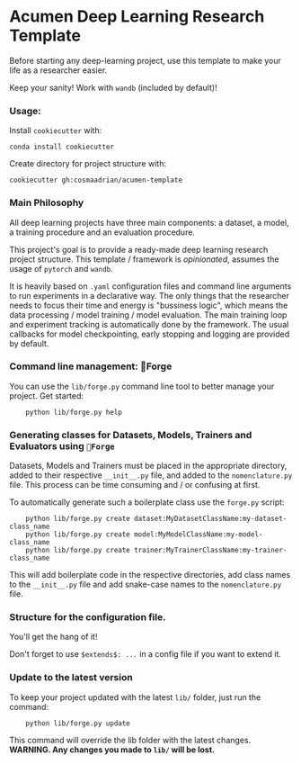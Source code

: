 # Acumen Deep Learning Research Template

Before starting any deep-learning project, use this template to make your life as a researcher easier.

Keep your sanity! Work with `wandb` (included by default)!

### Usage:

Install `cookiecutter` with:
```
conda install cookiecutter
```

Create directory for project structure with:

```
cookiecutter gh:cosmaadrian/acumen-template
```

### Main Philosophy

All deep learning projects have three main components: a dataset, a model, a training procedure and an evaluation procedure.

This project's goal is to provide a ready-made deep learning research project structure. This template / framework is *opinionated*, assumes the usage of `pytorch` and `wandb`.

It is heavily based on `.yaml` configuration files and command line arguments to run experiments in a declarative way. The only things that the researcher needs to focus their time and energy is "bussiness logic", which means the data processing / model training / model evaluation. The main training loop and experiment tracking is automatically done by the framework. The usual callbacks for model checkpointing, early stopping and logging are provided by default.


### Command line management: 🔧Forge

You can use the `lib/forge.py` command line tool to better manage your project. Get started:

```
	python lib/forge.py help
```

### Generating classes for Datasets, Models, Trainers and Evaluators using `🔧Forge`

Datasets, Models and Trainers must be placed in the appropriate directory, added to their respective `__init__.py` file, and added to the `nomenclature.py` file. This process can be time consuming and / or confusing at first.

To automatically generate such a boilerplate class use the `forge.py` script:

```
	python lib/forge.py create dataset:MyDatasetClassName:my-dataset-class_name
	python lib/forge.py create model:MyModelClassName:my-model-class_name
	python lib/forge.py create trainer:MyTrainerClassName:my-trainer-class_name
```

This will add boilerplate code in the respective directories, add class names to the `__init__.py` file and add snake-case names to the `nomenclature.py` file.


### Structure for the configuration file.

You'll get the hang of it!

Don't forget to use `$extends$: ...` in a config file if you want to extend it.

### Update to the latest version

To keep your project updated with the latest `lib/` folder, just run the command:

```
	python lib/forge.py update
```

This command will override the lib folder with the latest changes. **WARNING. Any changes you made to `lib/` will be lost.**

